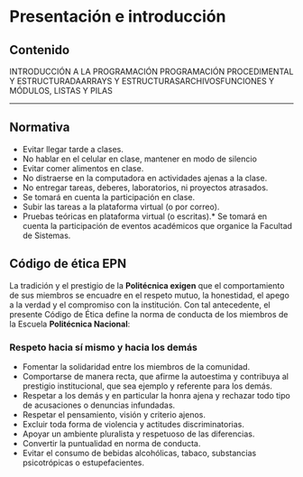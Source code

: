 # Presentación e introducción

## Contenido

INTRODUCCIÓN A LA PROGRAMACIÓN PROGRAMACIÓN PROCEDIMENTAL Y ESTRUCTURADAARRAYS Y ESTRUCTURASARCHIVOSFUNCIONES Y MÓDULOS, LISTAS Y PILAS

---

## Normativa

* Evitar llegar tarde a clases.
* No hablar en el celular en clase, mantener en modo de silencio
* Evitar comer alimentos en clase.
* No distraerse en la computadora en actividades ajenas a la clase.
* No entregar tareas, deberes, laboratorios, ni proyectos atrasados.
* Se tomará en cuenta la participación en clase.
* Subir las tareas a la plataforma virtual (o por correo).
* Pruebas teóricas en plataforma virtual (o escritas).* Se tomará en cuenta la participación de eventos académicos que organice la Facultad de Sistemas.

## Código de ética EPN

La tradición y el prestigio de la **Politécnica exigen** que el comportamiento de sus miembros se encuadre en el respeto mutuo, la honestidad, el apego a la verdad y el compromiso con la institución. Con tal antecedente, el presente Código de Ética define la norma de conducta de los miembros de la Escuela **Politécnica Nacional**:

### Respeto hacia sí mismo y hacia los demás

* Fomentar la solidaridad entre los miembros de la comunidad.
* Comportarse de manera recta, que afirme la autoestima y contribuya al prestigio institucional, que sea ejemplo y referente para los demás.
* Respetar a los demás y en particular la honra ajena y rechazar todo tipo de acusaciones o denuncias infundadas.
* Respetar el pensamiento, visión y criterio ajenos.
* Excluir toda forma de violencia y actitudes discriminatorias.
* Apoyar un ambiente pluralista y respetuoso de las diferencias.
* Convertir la puntualidad en norma de conducta.
* Evitar el consumo de bebidas alcohólicas, tabaco, substancias psicotrópicas o estupefacientes.